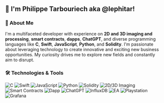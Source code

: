## 👋 I'm Philippe Tarbouriech aka @lephitar!

### 🌟 About Me

I'm a multifaceted developer with experience on **2D and 3D imaging and processing**, **smart contracts**, **dapps**, **ChatGPT**, and diverse programming languages like **C**, **Swift**, **JavaScript**, **Python**, and **Solidity**. I'm passionate about leveraging technology to create innovative and exciting new business opportunities. My curiosity drives me to explore new fields and constantly aim to disrupt.

### 🛠️ Technologies & Tools

![C](https://img.shields.io/badge/c-%2300599C.svg?style=flat&logo=c&logoColor=white)
![Swift](https://img.shields.io/badge/-Swift-FA7343?style=flat&logo=swift&logoColor=white)
![JavaScript](https://img.shields.io/badge/-JavaScript-F7DF1E?style=flat&logo=javascript&logoColor=black)
![Python](https://img.shields.io/badge/-Python-3776AB?style=flat&logo=python&logoColor=white)
![Solidity](https://img.shields.io/badge/-Solidity-363636?style=flat&logo=solidity&logoColor=white)
![2D/3D Imaging](https://img.shields.io/badge/-2D%2F3D%20Imaging-FF9E0F?style=flat&logoColor=white)
![Smart Contracts](https://img.shields.io/badge/-Smart%20Contracts-blueviolet?style=flat&logoColor=white)
![Dapp](https://img.shields.io/badge/-DApps-5A5A5A?style=flat&logoColor=white)
![ChatGPT](https://img.shields.io/badge/-ChatGPT-0099FF?style=flat&logoColor=white)
![InfluxDB](https://img.shields.io/badge/InfluxDB-22ADF6?style=flat&logo=InfluxDB&logoColor=white)
![EA](https://img.shields.io/badge/ea-%23000000.svg?style=flat&logo=ea&logoColor=white)
![Playstation](https://img.shields.io/badge/Playstation-003791?style=flat&logo=playstation&logoColor=white)
![Grafana](https://img.shields.io/badge/grafana-%23F46800.svg?style=flat&logo=grafana&logoColor=white)


<!--
**lephitar/lephitar** is a ✨ _special_ ✨ repository because its `README.md` (this file) appears on your GitHub profile.

Here are some ideas to get you started:

- 🔭 I’m currently working on ...
- 🌱 I’m currently learning ...
- 👯 I’m looking to collaborate on ...
- 🤔 I’m looking for help with ...
- 💬 Ask me about ...
- 📫 How to reach me: ...
- 😄 Pronouns: ...
- ⚡ Fun fact: ...
-->
